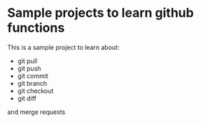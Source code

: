 # Sample projects to learn github functions

This is a sample project to learn about: 
- git pull
- git push
- git commit
- git branch
- git checkout
- git diff

and merge requests